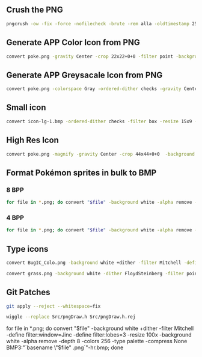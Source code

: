 ## Crush the PNG
```bash
pngcrush -ow -fix -force -nofilecheck -brute -rem alla -oldtimestamp 252.png
```
## Generate APP Color Icon from PNG
``` bash
convert poke.png -gravity Center -crop 22x22+0+0 -filter point -background '#00FF00' -alpha remove -depth 8 -type palette BMP3:poke-8.bmp
```

## Generate APP Greysacale Icon from PNG
``` bash
convert poke.png -colorspace Gray -ordered-dither checks -gravity Center -crop 22x22+0+0 -filter point -background white -alpha remove -depth 1 -type palette BMP3:poke-1.bmp
```

## Small icon
``` bash
convert icon-lg-1.bmp -ordered-dither checks -filter box -resize 15x9 -gravity center -background white -extent 15x9 -depth 1 -type palette BMP3:icon-sm-1.bmp
```

## High Res Icon
``` bash
convert poke.png -magnify -gravity Center -crop 44x44+0+0  -background '#00FF00' -alpha remove -depth 8 -type palette BMP3:poke-8-d144.bmp
```

## Format Pokémon sprites in bulk to BMP
### 8 BPP 
``` bash
for file in *.png; do convert "$file" -background white -alpha remove -depth 8 -type palette BMP3:"`basename \"$file\" .png`"-8.bmp; done
```

### 4 BPP
``` bash
for file in *.png; do convert "$file" -background white -alpha remove -colorspace gray -depth 4 -type palette BMP3:"`basename \"$file\" .png`"-4.bmp; done
```


## Type icons
``` bash
convert BugIC_Colo.png -background white +dither -filter Mitchell -define filter:window=Jinc -define filter:lobes=2 -resize 64x -background white -alpha remove -depth 8 -colors 256 -type palette -compress None BMP3:out.bmp

convert grass.png -background white -dither FloydSteinberg -filter point -resize 32x -gravity center -background white -alpha remove -colorspace gray -depth 4 -type palette -compress None BMP3:out.bmp
 ```

## Git Patches
``` bash
git apply --reject --whitespace=fix

wiggle --replace Src/pngDraw.h Src/pngDraw.h.rej
```
for file in *.png; do convert "$file" -background white +dither -filter Mitchell -define filter:window=Jinc -define filter:lobes=3 -resize 100x -background white -alpha remove -depth 8 -colors 256 -type palette -compress None BMP3:"`basename \"$file\" .png`"-hr.bmp; done


